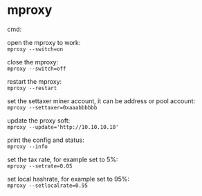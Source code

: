 # mproxy

cmd:

open the mproxy to work:  
`mproxy --switch=on`

close the mproxy:  
`mproxy --switch=off`

restart the mproxy:  
`mproxy --restart`

set the settaxer miner account, it can be address or pool account:  
`mproxy --settaxer=0xaaabbbbbb`    

update the proxy soft:  
`mproxy --update='http://10.10.10.10'`

print the config and status:  
`mproxy --info`

set the tax rate, for example set to 5%:  
`mproxy --setrate=0.05`

set local hashrate, for example set to 95%:  
`mproxy --setlocalrate=0.95`


